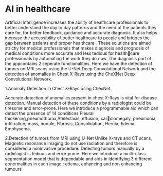 # AI in healthcare
Artificial Intelligence increases the ability of healthcare professionals to better understand the day to day patterns and the need of the patients they care for, for better feedback, guidance and accurate diagnosis. It also helps increase the accessibility of better healthcare to people and bridges the gap
between patients and proper healthcare . 
These solutions are aimed strictly for medical professionals that makes diagnosis and
prognosis of medical conditions more accurate and less tedious for healthcare professionals by automating the work they do now. The diagnosis part of the appcontains 2 seperate functionalities. Here we have the detection of tumors on
MRI scans using the U-Net Deep Convolutional Network and the detection of anomalies in Chest X-Rays using the CheXNet Deep Convolutional Network.

1.Anomaly Detection in Chest X-Rays using ChexNet.

Accurate detection of anomalies present in chest X-Rays is
vital for disease detection. Manual detection of these conditions by a radiologist could be tiresome and error-prone. Here we introduce a programmable aid which can detect the presence of 14 conditions:Pleural thickening,pneumothorax,Atelectasis, effusion, cardiomegaly, pneumonia, infiltration, mass,
nodule, Fibrosis, Consolidation, Hernia, Edema, Emphysema.

2.Detection of tumors from MRI using U-Net
Unlike X-rays and CT scans, Magnetic resonance imaging do not use radiation and therefore is considered a noninvasive procedure. Detecting tumors manually by a radiologist is tedious and error prone. Here we introduce a
multi-class segmentation model that is dependable and aids in identifying 3
different abnormalities in each image : edema, enhancing and non enhancing tumours
